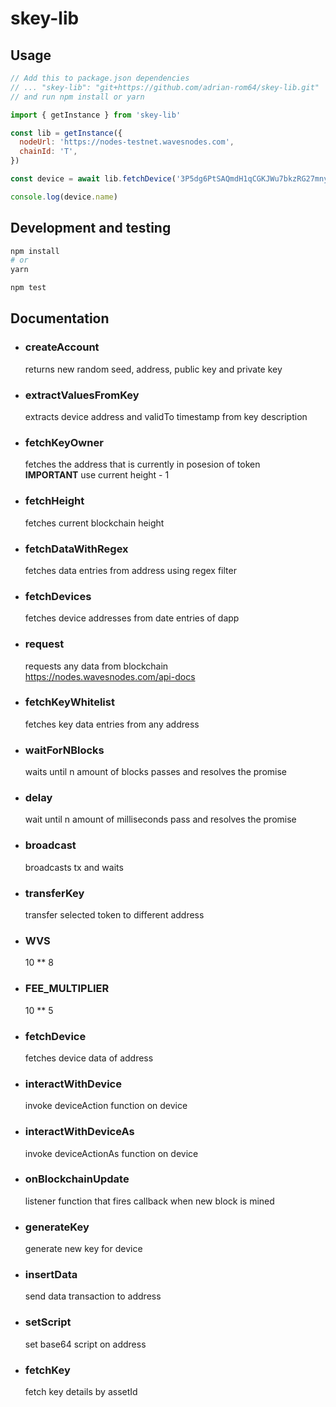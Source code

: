 # skey-lib

## Usage

```js
// Add this to package.json dependencies
// ... "skey-lib": "git+https://github.com/adrian-rom64/skey-lib.git"
// and run npm install or yarn

import { getInstance } from 'skey-lib'

const lib = getInstance({
  nodeUrl: 'https://nodes-testnet.wavesnodes.com',
  chainId: 'T',
})

const device = await lib.fetchDevice('3P5dg6PtSAQmdH1qCGKJWu7bkzRG27mny5i'))

console.log(device.name)
```

## Development and testing
```bash
npm install
# or
yarn

npm test
```

## Documentation

- ### **createAccount**  
  returns new random seed, address, public key and private key
- ### **extractValuesFromKey**  
  extracts device address and validTo timestamp from key description
- ### **fetchKeyOwner**  
  fetches the address that is currently in posesion of token  
  **IMPORTANT** use current height - 1 
- ### **fetchHeight**  
  fetches current blockchain height
- ### **fetchDataWithRegex**  
  fetches data entries from address using regex filter
- ### **fetchDevices**  
  fetches device addresses from date entries of dapp
- ### **request**  
  requests any data from blockchain  
  https://nodes.wavesnodes.com/api-docs
- ### **fetchKeyWhitelist**  
  fetches key data entries from any address
- ### **waitForNBlocks**  
  waits until n amount of blocks passes and resolves the promise
- ### **delay**  
  wait until n amount of milliseconds pass and resolves the promise
- ### **broadcast**  
  broadcasts tx and waits 
- ### **transferKey**  
  transfer selected token to different address
- ### **WVS**  
  10 ** 8
- ### **FEE_MULTIPLIER**
  10 ** 5  
- ### **fetchDevice**
  fetches device data of address  
- ### **interactWithDevice**  
  invoke deviceAction function on device
- ### **interactWithDeviceAs**  
  invoke deviceActionAs function on device
- ### **onBlockchainUpdate**
  listener function that fires callback when new block is mined
- ### **generateKey**
  generate new key for device
- ### **insertData**
  send data transaction to address
- ### **setScript**
  set base64 script on address
- ### **fetchKey**
  fetch key details by assetId
  
